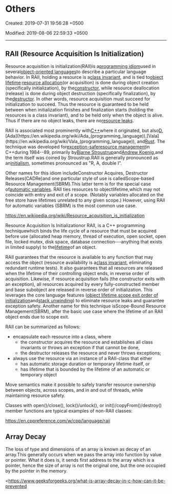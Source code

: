 # Others

Created: 2019-07-31 19:56:28 +0500

Modified: 2019-08-06 22:59:33 +0500

---

## RAII (Resource Acquisition Is Initialization)

Resource acquisition is initialization(RAII)is a[programming idiom](https://en.wikipedia.org/wiki/Programming_idiom)used in several[object-oriented languages](https://en.wikipedia.org/wiki/Object-oriented_programming_language)to describe a particular language behavior. In RAII, holding a resource is a[class invariant](https://en.wikipedia.org/wiki/Class_invariant), and is tied to[object lifetime](https://en.wikipedia.org/wiki/Object_lifetime):[resource allocation](https://en.wikipedia.org/wiki/Resource_allocation_(computer))(or acquisition) is done during object creation (specifically initialization), by the[constructor](https://en.wikipedia.org/wiki/Constructor_(object-oriented_programming)), while resource deallocation (release) is done during object destruction (specifically finalization), by the[destructor](https://en.wikipedia.org/wiki/Destructor_(computer_programming)). In other words, resource acquisition must succeed for initialization to succeed. Thus the resource is guaranteed to be held between when initialization finishes and finalization starts (holding the resources is a class invariant), and to be held only when the object is alive. Thus if there are no object leaks, there are no[resource leaks](https://en.wikipedia.org/wiki/Resource_leak).

RAII is associated most prominently with[C++](https://en.wikipedia.org/wiki/C%2B%2B)where it originated, but also[D](https://en.wikipedia.org/wiki/D_(programming_language)),[Ada](https://en.wikipedia.org/wiki/Ada_(programming_language)),[Vala](https://en.wikipedia.org/wiki/Vala_(programming_language)), and[Rust](https://en.wikipedia.org/wiki/Rust_(programming_language)). The technique was developed for[exception-safe](https://en.wikipedia.org/wiki/Exception_safety)[resource management](https://en.wikipedia.org/wiki/Resource_management_(computing))in C++during 1984--89, primarily by[Bjarne Stroustrup](https://en.wikipedia.org/wiki/Bjarne_Stroustrup)and[Andrew Koenig](https://en.wikipedia.org/wiki/Andrew_Koenig_(programmer)),and the term itself was coined by Stroustrup.RAII is generally pronounced as an[initialism](https://en.wikipedia.org/wiki/Initialism), sometimes pronounced as "R, A, double I".

Other names for this idiom includeConstructor Acquires, Destructor Releases(CADRe)and one particular style of use is calledScope-based Resource Management(SBRM).This latter term is for the special case of[automatic variables](https://en.wikipedia.org/wiki/Automatic_variable). RAII ties resources to objectlifetime,which may not coincide with entry and exit of a scope. (Notably variables allocated on the free store have lifetimes unrelated to any given scope.) However, using RAII for automatic variables (SBRM) is the most common use case.

<https://en.wikipedia.org/wiki/Resource_acquisition_is_initialization>

Resource Acquisition Is Initializationor RAII, is a C++ programming techniquewhich binds the life cycle of a resource that must be acquired before use (allocated heap memory, thread of execution, open socket, open file, locked mutex, disk space, database connection---anything that exists in limited supply) to the[lifetime](https://en.cppreference.com/w/cpp/language/lifetime)of an object.

RAII guarantees that the resource is available to any function that may access the object (resource availability is a[class invariant](https://en.wikipedia.org/wiki/Class_invariant), eliminating redundant runtime tests). It also guarantees that all resources are released when the lifetime of their controlling object ends, in reverse order of acquisition. Likewise, if resource acquisition fails (the constructor exits with an exception), all resources acquired by every fully-constructed member and base subobject are released in reverse order of initialization. This leverages the core language features ([object lifetime](https://en.cppreference.com/w/cpp/language/lifetime),[scope exit](https://en.cppreference.com/w/cpp/language/statements),[order of initialization](https://en.cppreference.com/w/cpp/language/initializer_list#Initialization_order)and[stack unwinding](https://en.cppreference.com/w/cpp/language/throw#Stack_unwinding)) to eliminate resource leaks and guarantee exception safety. Another name for this technique isScope-Bound Resource Management(SBRM), after the basic use case where the lifetime of an RAII object ends due to scope exit.

RAII can be summarized as follows:
-   encapsulate each resource into a class, where
    -   the constructor acquires the resource and establishes all class invariants or throws an exception if that cannot be done,
    -   the destructor releases the resource and never throws exceptions;
-   always use the resource via an instance of a RAII-class that either
    -   has automatic storage duration or temporary lifetime itself, or
    -   has lifetime that is bounded by the lifetime of an automatic or temporary object

Move semantics make it possible to safely transfer resource ownership between objects, across scopes, and in and out of threads, while maintaining resource safety.

Classes with open()/close(), lock()/unlock(), or init()/copyFrom()/destroy() member functions are typical examples of non-RAII classes:

<https://en.cppreference.com/w/cpp/language/raii>

## Array Decay

The loss of type and dimensions of an array is known as decay of an array.This generally occurs when we pass the array into function by value or pointer. What it does is, it sends first address to the array which is a pointer, hence the size of array is not the original one, but the one occupied by the pointer in the memory.

<https://www.geeksforgeeks.org/what-is-array-decay-in-c-how-can-it-be-prevented
